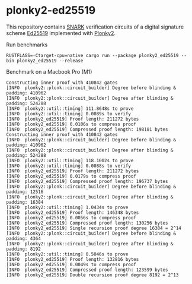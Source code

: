 # plonky2-ed25519

This repository contains [SNARK](https://en.wikipedia.org/wiki/Non-interactive_zero-knowledge_proof) verification
circuits of a
digital signature scheme [Ed25519](https://en.wikipedia.org/wiki/EdDSA#Ed25519) implemented
with [Plonky2](https://github.com/mir-protocol/plonky2).

Run benchmarks

```console
RUSTFLAGS=-Ctarget-cpu=native cargo run --package plonky2_ed25519 --bin plonky2_ed25519 --release
```

Benchmark on a Macbook Pro (M1)

```console
Constructing inner proof with 410842 gates
[INFO  plonky2::plonk::circuit_builder] Degree before blinding & padding: 410962
[INFO  plonky2::plonk::circuit_builder] Degree after blinding & padding: 524288
[INFO  plonky2::util::timing] 111.8648s to prove
[INFO  plonky2::util::timing] 0.0089s to verify
[INFO  plonky2_ed25519] Proof length: 211272 bytes
[INFO  plonky2_ed25519] 0.0106s to compress proof
[INFO  plonky2_ed25519] Compressed proof length: 198181 bytes
Constructing inner proof with 410842 gates
[INFO  plonky2::plonk::circuit_builder] Degree before blinding & padding: 410962
[INFO  plonky2::plonk::circuit_builder] Degree after blinding & padding: 524288
[INFO  plonky2::util::timing] 118.1002s to prove
[INFO  plonky2::util::timing] 0.0088s to verify
[INFO  plonky2_ed25519] Proof length: 211272 bytes
[INFO  plonky2_ed25519] 0.0179s to compress proof
[INFO  plonky2_ed25519] Compressed proof length: 196737 bytes
[INFO  plonky2::plonk::circuit_builder] Degree before blinding & padding: 12516
[INFO  plonky2::plonk::circuit_builder] Degree after blinding & padding: 16384
[INFO  plonky2::util::timing] 1.0434s to prove
[INFO  plonky2_ed25519] Proof length: 146348 bytes
[INFO  plonky2_ed25519] 0.0056s to compress proof
[INFO  plonky2_ed25519] Compressed proof length: 130256 bytes
[INFO  plonky2_ed25519] Single recursion proof degree 16384 = 2^14
[INFO  plonky2::plonk::circuit_builder] Degree before blinding & padding: 4364
[INFO  plonky2::plonk::circuit_builder] Degree after blinding & padding: 8192
[INFO  plonky2::util::timing] 0.5046s to prove
[INFO  plonky2_ed25519] Proof length: 132816 bytes
[INFO  plonky2_ed25519] 0.0049s to compress proof
[INFO  plonky2_ed25519] Compressed proof length: 123599 bytes
[INFO  plonky2_ed25519] Double recursion proof degree 8192 = 2^13
```